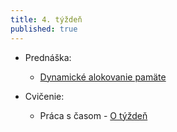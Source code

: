```yaml
---
title: 4. týždeň
published: true
---
```


- Prednáška:
    - [Dynamické alokovanie pamäte](/pvjc/prednasky/dynamicarray)

- Cvičenie: 
    - Práca s časom   - [O týždeň](/pvjc/cvicenia/nextweek)
